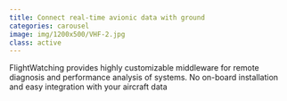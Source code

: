 ```yaml
---
title: Connect real-time avionic data with ground
categories: carousel
image: img/1200x500/VHF-2.jpg
class: active
---
```

FlightWatching provides highly customizable middleware for remote diagnosis and performance analysis of systems. No on-board installation and easy integration with your aircraft data